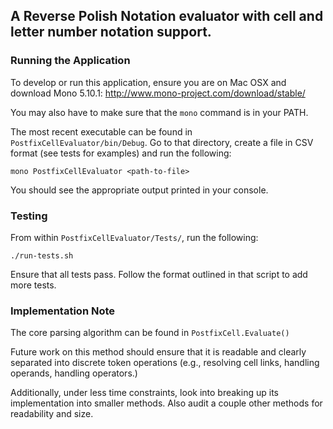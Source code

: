 ## A Reverse Polish Notation evaluator with cell and letter number notation support.

### Running the Application

To develop or run this application, ensure you are on Mac OSX and
download Mono 5.10.1: http://www.mono-project.com/download/stable/

You may also have to make sure that the `mono` command is in your PATH.

The most recent executable can be found in `PostfixCellEvaluator/bin/Debug`. Go to that directory,
create a file in CSV format (see tests for examples) and run the following:

`mono PostfixCellEvaluator <path-to-file>`

You should see the appropriate output printed in your console.

### Testing

From within `PostfixCellEvaluator/Tests/`, run the following:

`./run-tests.sh`

Ensure that all tests pass. Follow the format outlined in that script to add more tests.

### Implementation Note

The core parsing algorithm can be found in `PostfixCell.Evaluate()`

Future work on this method should ensure that it is readable and clearly separated
into discrete token operations (e.g., resolving cell links, handling operands, handling operators.)

Additionally, under less time constraints, look into breaking up its implementation
into smaller methods. Also audit a couple other methods for readability and size.
